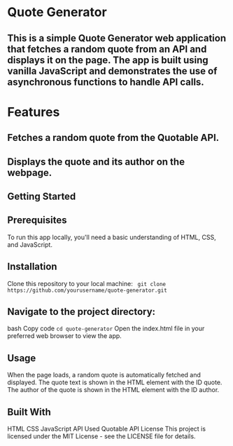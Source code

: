 # Quote Generator

## This is a simple Quote Generator web application that fetches a random quote from an API and displays it on the page. The app is built using vanilla JavaScript and demonstrates the use of asynchronous functions to handle API calls.

# Features
## Fetches a random quote from the Quotable API.
## Displays the quote and its author on the webpage.
## Getting Started
## Prerequisites
To run this app locally, you'll need a basic understanding of HTML, CSS, and JavaScript.


## Installation
Clone this repository to your local machine:
``` git clone https://github.com/yourusername/quote-generator.git```

## Navigate to the project directory:

bash
Copy code
```cd quote-generator```
Open the index.html file in your preferred web browser to view the app.

## Usage
When the page loads, a random quote is automatically fetched and displayed.
The quote text is shown in the HTML element with the ID quote.
The author of the quote is shown in the HTML element with the ID author.


## Built With
HTML
CSS
JavaScript
API Used
Quotable API
License
This project is licensed under the MIT License - see the LICENSE file for details.
 
